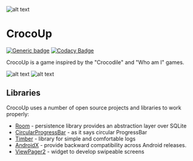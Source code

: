 ![alt text](https://github.com/totenhund/guess-it-game/blob/master/screenshots/gitbanner.png?raw=true)

# CrocoUp

[![Generic badge](https://img.shields.io/badge/platform-android-<COLOR>.svg)](https://shields.io/)
[![Codacy Badge](https://api.codacy.com/project/badge/Grade/50aeaeebb56a4d28a4e3d8d91ff4c2b0)](https://app.codacy.com/gh/totenhund/guess-it-game?utm_source=github.com&utm_medium=referral&utm_content=totenhund/guess-it-game&utm_campaign=Badge_Grade)

CrocoUp is a game inspired by the "Crocodile" and "Who am I" games.

![alt text](https://github.com/totenhund/guess-it-game/blob/master/screenshots/screen1.jpg?raw=true)
![alt text](https://github.com/totenhund/guess-it-game/blob/master/screenshots/screen2.jpg?raw=true)
## Libraries

CrocoUp uses a number of open source projects and libraries to work properly:

  * [Room](https://developer.android.com/jetpack/androidx/releases/room) - persistence library provides an abstraction layer over SQLite
  * [CircularProgressBar](https://github.com/lopspower/CircularProgressBar) - as it says circular ProgressBar
  * [Timber](https://github.com/JakeWharton/timber) - library for simple and comfortable logs
  * [AndroidX](https://developer.android.com/jetpack/androidx) - provide backward compatibility across Android releases.
  * [ViewPager2](https://developer.android.com/jetpack/androidx/releases/viewpager2) - widget to develop swipeable screens



